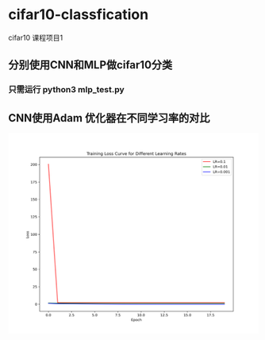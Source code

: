 # cifar10-classfication
cifar10 课程项目1

## 分别使用CNN和MLP做cifar10分类

###  只需运行 python3 mlp_test.py

## CNN使用Adam 优化器在不同学习率的对比

![img](training_loss_comparison.png)
